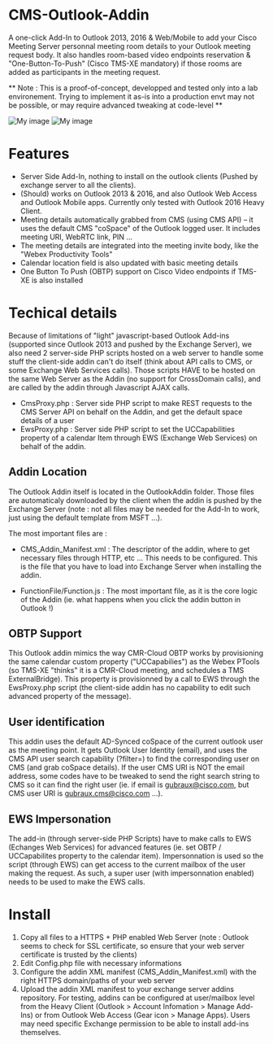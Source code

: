 # CMS-Outlook-Addin

A one-click Add-In to Outlook 2013, 2016 & Web/Mobile to add your Cisco Meeting Server personnal meeting room details to your Outlook meeting request body. It also handles room-based video endpoints reservation & "One-Button-To-Push" (Cisco TMS-XE mandatory) if those rooms are added as participants in the meeting request.

** Note : This is a proof-of-concept, developped and tested only into a lab environement. Trying to implement it as-is into a production envt may not be possible, or may require advanced tweaking at code-level **

![My image](https://raw.githubusercontent.com/gbraux/CMS-Outlook-Addin/master/BookingAddin1-edit.png)
![My image](https://raw.githubusercontent.com/gbraux/CMS-Outlook-Addin/master/BookingAddin2-edit.png)

# Features
-	Server Side Add-In, nothing to install on the outlook clients (Pushed by exchange server to all the clients).
-	(Should) works on Outlook 2013 & 2016, and also Outlook Web Access and Outlook Mobile apps. Currently only tested with Outlook 2016 Heavy Client.
-	Meeting details automatically grabbed from CMS (using CMS API) – it uses the default CMS "coSpace" of the Outlook logged user. It includes meeting URI, WebRTC link, PIN …
-	The meeting details are integrated into the meeting invite body, like the "Webex Productivity Tools"
-	Calendar location field is also updated with basic meeting details
-	One Button To Push (OBTP) support on Cisco Video endpoints if TMS-XE is also installed

# Techical details

Because of limitations of "light" javascript-based Outlook Add-ins (supported since Outlook 2013 and pushed by the Exchange Server), we also need 2 server-side PHP scripts hosted on a web server to handle some stuff the client-side addin can't do itself (think about API calls to CMS, or some Exchange Web Services calls).
Those scripts HAVE to be hosted on the same Web Server as the Addin (no support for CrossDomain calls), and are called by the addin through Javascript AJAX calls.

- CmsProxy.php : Server side PHP script to make REST requests to the CMS Server API on behalf on the Addin, and get the default space details of a user
- EwsProxy.php : Server side PHP script to set the UCCapabilities property of a calendar Item through EWS (Exchange Web Services) on behalf of the addin.

## Addin Location

The Outlook Addin itself is located in the OutlookAddin folder. Those files are automaticaly downloaded by the client when the addin is pushed by the Exchange Server (note : not all files may be needed for the Add-In to work, just using the default template from MSFT ...).

The most important files are :

- CMS_Addin_Manifest.xml : The descriptor of the addin, where to get necessary files through HTTP, etc ... This needs to be configured. This is the file that you have to load into Exchange Server when installing the addin.

- FunctionFile/Function.js : The most important file, as it is the core logic of the Addin (ie. what happens when you click the addin button in Outlook !)

## OBTP Support

This Outlook addin mimics the way CMR-Cloud OBTP works by provisioning the same calendar custom property ("UCCapabilies") as the Webex PTools (so TMS-XE "thinks" it is a CMR-Cloud meeting, and schedules a TMS ExternalBridge). This property is provisionned by a call to EWS through the EwsProxy.php script (the client-side addin has no capability to edit such advanced property of the message).

## User identification

This addin uses the default AD-Synced coSpace of the current outlook user as the meeting point. It gets Outlook User Identity (email), and uses the CMS API user search capability (?filter=) to find the corresponding user on CMS (and grab coSpace details).
If the user CMS URI is NOT the email address, some codes have to be tweaked to send the right search string to CMS so it can find the right user (ie. if email is gubraux@cisco.com, but CMS user URI is gubraux.cms@cisco.com ...).

## EWS Impersonation

The add-in (through server-side PHP Scripts) have to make calls to EWS (Echanges Web Services) for advanced features (ie. set OBTP / UCCapabilites property to the calendar item). Impersonnation is used so the script (through EWS) can get access to the current mailbox of the user making the request. As such, a super user (with impersonnation enabled) needs to be used to make the EWS calls.

# Install

1. Copy all files to a HTTPS + PHP enabled Web Server (note : Outlook seems to check for SSL certificate, so ensure that your web server certificate is trusted by the clients)
2. Edit Config.php file with necessary informations
3. Configure the addin XML manifest (CMS_Addin_Manifest.xml) with the right HTTPS domain/paths of your web server
4. Upload the addin XML manifest to your exchange server addins repository. For testing, addins can be configured at user/mailbox level from the Heavy Client (Outlook > Account Infomation > Manage Add-Ins) or from Outlook Web Access (Gear icon > Manage Apps). Users may need specific Exchange permission to be able to install add-ins themselves.

